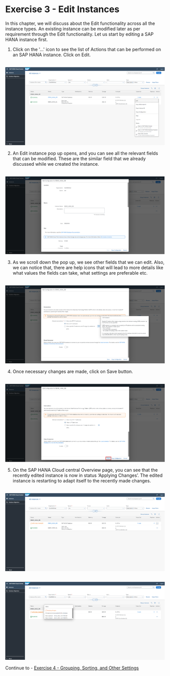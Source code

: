 # Exercise 3 - Edit Instances

In this chapter, we will discuss about the Edit functionality across all the instance types. An existing instance can be modified later as per requirement through the Edit functionality. Let us start by editing a SAP HANA instance first.

1. Click on the '...' icon to see the list of Actions that can be performed on an SAP HANA instance. Click on Edit.

<br>![](./images_new/1.png)

2. An Edit instance pop up opens, and you can see all the relevant fields that can be modified. These are the similar field that we already discussed while we created the instance.

<br>![](./images_new/2.png)

3. As we scroll down the pop up, we see other fields that we can edit. Also, we can notice that, there are help icons that will lead to more details like what values the fields can take, what settings are preferable etc.

<br>![](./images_new/3.png)

4. Once necessary changes are made, click on Save button.

<br>![](./images_new/4.png)

5. On the SAP HANA Cloud central Overview page, you can see that the recently edited instance is now in status ‘Applying Changes’. The edited instance is restarting to adapt itself to the recently made changes.

<br>![](./images_new/5.png)

<br>![](./images_new/6.png)

Continue to - [Exercise 4 - Grouping, Sorting, and Other Settings ](../ex_4/README.md)
